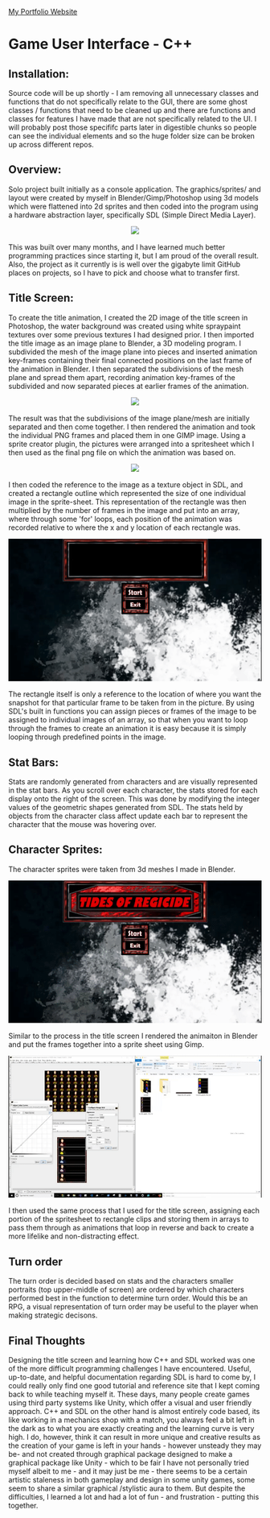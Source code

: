 <a href="http://www.robertmisener.com"> My Portfolio Website </a>

# Game User Interface - C++

## Installation:
Source code will be up shortly - I am removing all unnecessary classes and functions that do not specifically
relate to the GUI, there are some ghost classes / functions that need to be cleaned up and there are functions and classes for features I have made that are not specifically related to the UI. I will probably post those specififc parts later in digestible chunks so people can see the individual elements and so the huge folder size can be broken up across different repos.

## Overview: 
Solo project built initially as a console application. The graphics/sprites/ and layout were created by myself in Blender/Gimp/Photoshop using 
3d models which were flattened into 2d sprites and then coded into the program using a hardware abstraction layer, specifically SDL (Simple Direct Media Layer).

<p align="center"> <https://www.libsdl.org/download-2.0.php"> <img width = "300px" src="https://upload.wikimedia.org/wikipedia/ru/2/26/SDL_logo.png" /> </a> </p>

This was built over many months, and I have learned much better programming practices since starting it, but I am proud of the overall result. Also, the project as it currently is is well over the gigabyte limit GitHub places on projects, so I have to pick and choose what to transfer first.

## Title Screen:
<p>  To create the title animation, I created the 2D image of the title screen in Photoshop, the water background was created using white spraypaint textures over some previous textures I had designed prior. I then imported the title image as an image plane to Blender, a 3D modeling program. I subdivided the mesh
of the image plane into pieces and inserted animation key-frames containing their final connected positions on the last frame of the animation in Blender. I then separated the subdivisions of the mesh
plane and spread them apart, recording animation key-frames of the subdivided and now separated pieces at earlier frames of the animation. </p>

<p align="center"> <a href="https://www.blender.org"> <img width = "400px" src="https://download.blender.org/institute/logos/blender-socket.png" /> </a> </p>

<p> The result was that the subdivisions of the image plane/mesh are initially
separated and then come together. I then rendered the animation and took the individual PNG frames and placed them in one GIMP image. Using a sprite creator plugin, the pictures were arranged into
a spritesheet which I then used as the final png file on which the animation was based on. </p>

<p align="center"> <a href="https://gimp.org"> <img width = "400px" src="https://charitycatalogue.com/wp-content/uploads/2017/04/gimp-logo-1-1024x482.png" /> </a> </p>


<p> 
I then coded the reference to the image as a texture object in SDL, and created a rectangle outline which represented the size of
one individual image in the sprite-sheet.  This representation of the rectangle was then multiplied by the number of frames in the image and put into an array, where through some 'for' loops, each position
of the animation was recorded relative to where the x and y location of each rectangle was. 
</p>

<p align="center"> <img src="https://github.com/RobMisener/Game-User-Interface/raw/master/ReadMeImages/torRAM4.gif" /> </p>

<p>
The rectangle itself is only a reference to the location of where you want the snapshot for that particular frame to be taken from in the picture.
By using SDL's built in functions you can assign pieces or frames of the image to be assigned to individual images of an array, so that when you want to loop through the frames to
create an animation it is easy because it is simply looping through predefined points in the image.
</p>

## Stat Bars:
Stats are randomly generated from characters and are visually represented in the stat bars. As you scroll over each character, the stats stored for each
display onto the right of the screen. This was done by modifying the integer values of the geometric shapes generated from SDL. The stats held by objects from the character class
affect update each bar to represent the character that the mouse was hovering over.

## Character Sprites:
The character sprites were taken from 3d meshes I made in Blender. 

<p align="center"> <img src="https://github.com/RobMisener/Game-User-Interface/raw/master/ReadMeImages/torRAM3.gif" /> </p>

Similar to the process in the title screen I rendered the animaiton in Blender and put the frames together into a sprite sheet using Gimp. 

<p align="center"> <img src="https://github.com/RobMisener/Game-User-Interface/raw/master/ReadMeImages/torRAM2.gif" /> </p>

 I then used the same process
that I used for the title screen, assigning each portion of the spritesheet to rectangle clips and storing them in arrays to pass them through as animations that loop in reverse and back to create a more lifelike and non-distracting effect. 

## Turn order 
The turn order is decided based on stats and the characters smaller portraits (top upper-middle of screen) are ordered by which characters performed best in the function to determine turn order. Would this be an RPG, a visual representation of turn order may be useful to the player when making strategic decisons.

## Final Thoughts
Designing the title screen and learning how C++ and SDL worked was one of the more difficult programming challenges I have encountered. Useful, up-to-date, and helpful documentation regarding SDL is hard to come by, I could really only find one good tutorial and reference site that I kept coming back to while teaching myself it. These days, many people create games using third party systems like Unity, which offer a visual and user friendly approach. C++ and SDL on the other hand is almost entirely code based, its like working in a mechanics shop with a match, you always feel a bit left in the dark as to what you are exactly creating and the learning curve is very high. I do, however, think it can result in more unique and creative results as the creation of your game is left in your hands - however unsteady they may be- and not created through graphical package designed to make a graphical package like Unity - which to be fair I have not personally tried myself albeit to me - and it may just be me - there seems to be a certain artistic staleness in both gameplay and design in some unity games, some seem to share  a similar graphical /stylistic aura to them. But despite the difficulties, I learned a lot and had a lot of fun - and frustration - putting this together.
